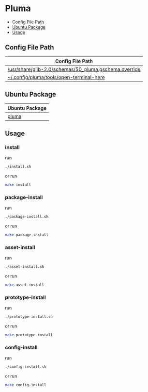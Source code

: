 

# Pluma

* [Config File Path](#config-file-path)
* [Ubuntu Package](#ubuntu-package)
* [Usage](#usage)




## Config File Path

| Config File Path |
| --- |
| [/usr/share/glib-2.0/schemas/50_pluma.gschema.override](./asset/overlay/usr/share/glib-2.0/schemas/50_pluma.gschema.override) |
| [~/.config/pluma/tools/open-terminal-here](./asset/overlay/etc/skel/.config/pluma/tools/open-terminal-here) |




## Ubuntu Package

| Ubuntu Package |
| --- |
| [pluma](https://packages.ubuntu.com/noble/pluma) |




## Usage


### install

run

``` sh
./install.sh
```

or run

``` sh
make install
```


### package-install

run

``` sh
./package-install.sh
```

or run

``` sh
make package-install
```


### asset-install

run

``` sh
./asset-install.sh
```

or run

``` sh
make asset-install
```


### prototype-install

run

``` sh
./prototype-install.sh
```

or run

``` sh
make prototype-install
```


### config-install

run

``` sh
./config-install.sh
```

or run

``` sh
make config-install
```
